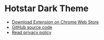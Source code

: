 # Hotstar Dark Theme

- [Download Extension on Chrome Web Store](https://chrome.google.com/webstore/detail/hotstar-dark-theme/ilfapohajbnogiilnbbejjhfbbgbplel)
- [GitHub source code](https://github.com/dutiyesh/hotstar-dark-theme)
- [Read privacy policy](./PRIVACY.md)
